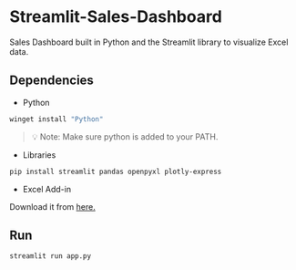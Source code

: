# Streamlit-Sales-Dashboard

Sales Dashboard built in Python and the Streamlit library to visualize Excel data.

## Dependencies

- Python

```bash
winget install "Python"
```

> 💡 Note: Make sure python is added to your PATH.

- Libraries

```bash
pip install streamlit pandas openpyxl plotly-express
```

- Excel Add-in

Download it from [here.](https://pythonandvba.com/mytoolbelt/)

## Run

```bash
streamlit run app.py
```
